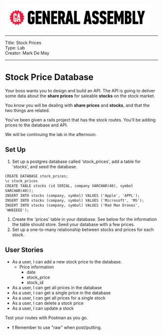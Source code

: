![](/ga_cog.png)

---

Title: Stock Prices <br>
Type: Lab <br>
Creator: Mark De May <br>

---

# Stock Price Database

Your boss wants you to design and build an API. The API is going to deliver some data about the **share prices** for saleable **stocks** on the stock market.

You know you will be dealing with **share prices** and **stocks**, and that the two things are related.

You've been given a rails project that has the stock routes. You'll be adding prices to the database and API.

We will be continuing the lab in the afternoon.

## Set Up


1. Set up a postgres database called 'stock_prices', add a table for 'stocks', and seed the database.

```
CREATE DATABASE stock_prices;
\c stock_prices
CREATE TABLE stocks (id SERIAL, company VARCHAR(40), symbol VARCHAR(40));
INSERT INTO stocks (company, symbol) VALUES ('Apple', 'APPL');
INSERT INTO stocks (company, symbol) VALUES ('Microsoft', 'MS');
INSERT INTO stocks (company, symbol) VALUES ('Mad Man Drones', 'WHEEEEE');
```

1. Create the 'prices' table in your database. See below for the information the table should store. Seed your database with a few prices.
1. Set up a one-to-many relationship between stocks and prices for each stock.

## User Stories

  - As a user, I can add a new stock price to the database.
    - Price information
      - date
      - stock_price
      - stock_id
  - As a user, I can get all prices in the database
  - As a user, I can get a single price in the database
  - As a user, I can get all prices for a single stock
  - As a user, I can delete a stock price
  - As a user, I can update a stock

Test your routes with Postman as you go.
   - :exclamation: Remember to use "raw" when post/putting.
